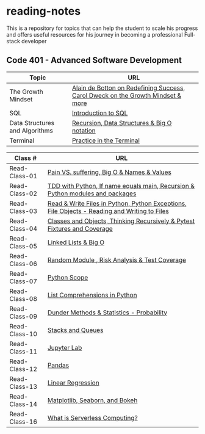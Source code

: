 # reading-notes

 This is a repository for topics that can help the student to scale his progress and offers useful resources for his journey in becoming a professional Full-stack developer

## Code 401 - Advanced Software Development

| **Topic** | **URL** |
| -------- | -----------|
| The Growth Mindset |[Alain de Botton on Redefining Success, Carol Dweck on the Growth Mindset & more](./The%20Growth%20Mindset/red-the-growth-mindset.md)|
| SQL |[Introduction to SQL](./SQL-Practice/read-SQL%20commands.md)|
| Data Structures and Algorithms |[Recursion, Data Structures & Big O notation](./Data%20Structures%20and%20Algorithms/read-data-structures.md)|
| Terminal |[Practice in the Terminal](./Terminal/read-terminal-practice.md)|

| **Class #** | **URL** |
| ----------------- | -------------------------|
|   Read-Class-01   |[Pain VS. suffering, Big O & Names & Values](./Read-Class-01.md)|
|   Read-Class-02   |[TDD with Python, If name equals main, Recursion & Python modules and packages](./Read-Class-02.md)|
|   Read-Class-03   |[Read & Write Files in Python, Python Exceptions, File Objects - Reading and Writing to Files](./Read-Class-03.md)|
|   Read-Class-04   |[Classes and Objects, Thinking Recursively & Pytest Fixtures and Coverage](./Read-Class-04.md)|
|   Read-Class-05   |[Linked Lists & Big O](./Read-Class-05.md)|
|   Read-Class-06   |[Random Module , Risk Analysis & Test Coverage](./Read-Class-06.md)|
|   Read-Class-07   |[Python Scope](./Read-Class-07.md)|
|   Read-Class-08   |[List Comprehensions in Python](./Read-class-08.md)|
|   Read-Class-09   |[Dunder Methods & Statistics - Probability](./Read-Class-09.md)|
|   Read-Class-10   |[Stacks and Queues](./Read-Class-10.md)
|   Read-Class-11   |[Jupyter Lab](./Read-Class-11.md)
|   Read-Class-12   |[Pandas](./Read-class-12.md)
|   Read-Class-13   |[Linear Regression](./Read-Class-13.md)
|   Read-Class-14   |[Matplotlib, Seaborn, and Bokeh](./Read-Class-14.md)
|   Read-Class-16   |[What is Serverless Computing?](./Read-Class-16.md)